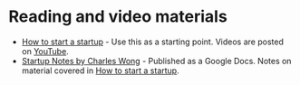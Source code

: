 # Reading and video materials
- [How to start a startup][how-to-start-a-startup] - Use this as a starting point. Videos are posted on [YouTube][startup-youtube].
- [Startup Notes by Charles Wong][how-to-start-a-startup-notes] - Published as a Google Docs. Notes on material covered in [How to start a startup][how-to-start-a-startup].


[//]: # (Used references)
[how-to-start-a-startup]: https://startupclass.samaltman.com/
[startup-youtube]: https://www.youtube.com/channel/UCxIJaCMEptJjxmmQgGFsnCg
[how-to-start-a-startup-notes]: https://docs.google.com/document/d/1wkJ6Ruh2IiR-caT-PS3n5Yt5VKcmIsVhuQwjgqK7030/preview
